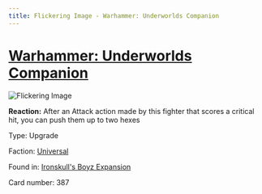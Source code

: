 ```yaml
---
title: Flickering Image - Warhammer: Underworlds Companion
---
```


# [Warhammer: Underworlds Companion](https://guidokessels.github.io/wh-underworlds)

  

![Flickering Image](https://warhammerunderworlds.com/wp-content/uploads/sites/6/2017/12/387_ENG-Flickering-Image.png)

<b>Reaction:</b> After an Attack action made by this fighter that scores a critical hit, you can push them up to two hexes

Type: Upgrade

Faction: [Universal](https://guidokessels.github.io/wh-underworlds/factions/universal)

Found in: [Ironskull's Boyz Expansion](https://guidokessels.github.io/wh-underworlds/locations/ironskulls-boyz-expansion)

Card number: 387
